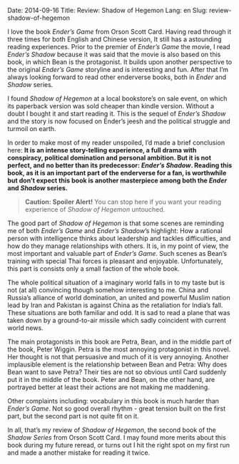 Date: 2014-09-16
Title: Review: Shadow of Hegemon
Lang: en
Slug: review-shadow-of-hegemon


I love the book _Ender’s Game_ from Orson Scott Card. Having read through it three times for both English and Chinese version, It still has a astounding reading experiences. Prior to the premier of _Ender’s Game_ the movie, I read _Ender’s Shadow_ because it was said that the movie is also based on this book, in which Bean is the protagonist. It builds upon another perspective to the original _Ender’s Game_ storyline and is interesting and fun. After that I’m always looking forward to read other enderverse books, both in _Ender_ and _Shadow_ series.

I found _Shadow of Hegemon_ at a local bookstore’s on sale event, on which its paperback version was sold cheaper than kindle version. Without a doubt I bought it and start reading it. This is the sequel of _Ender’s Shadow_ and the story is now focused on Ender’s jeesh and the political struggle and turmoil on earth.

In order to make most of my reader unspoiled, I’d made a brief conclusion here: **It is an intense story-telling experience, a full drama with conspiracy, political domination and personal ambition. But it is not perfect, and no better than its predecessor: _Ender’s Shadow_. Reading this book, as it is an important part of the enderverse for a fan, is worthwhile but don’t expect this book is another masterpiece among both the _Ender_ and _Shadow_ series.**

> **Caution: Spoiler Alert!** You can stop here if you want your reading experience of _Shadow of Hegemon_ untouched.

The good part of _Shadow of Hegemon_ is that some scenes are reminding me of both _Ender’s Game_ and _Ender’s Shadow_’s highlight: How a rational person with intelligence thinks about leadership and tackles difficulties, and how do they manage relationships with others. It is, in my point of view, the most important and valuable part of _Ender’s Game_. Such scenes as Bean’s training with special Thai forces is pleasant and enjoyable. Unfortunately, this part is consists only a small faction of the whole book.

The whole political situation of a imaginary world falls in to my taste but is not (at all) convincing though somehow interesting to me. China and Russia’s alliance of world domination, an united and powerful Muslim nation lead by Iran and Pakistan is against China as the retaliation for India’s fall. These situations are both familiar and odd. It is sad to read a plane that was taken down by a ground-to-air missile which sadly coincident with current world news.

The main protagonists in this book are Petra, Bean, and in the middle part of the book, Peter Wiggin. Petra is the most annoying protagonist in this novel. Her thought is not that persuasive and much of it is very annoying. Another implausible element is the relationship between Bean and Petra: Why does Bean want to save Petra? Their ties are not so obvious until Card suddenly put it in the middle of the book. Peter and Bean, on the other hand, are portrayed better at least their actions are not making me maddening.

Other complaints including: vocabulary in this book is much harder than _Ender’s Game_. Not so good overall rhythm - great tension built on the first part, but the second part is not quite fit on it.

In all, that’s my review of _Shadow of Hegemon_, the second book of the _Shadow Series_ from Orson Scott Card. I may found more merits about this book during my future reread, or turns out I hit the right spot on my first run and made a another mistake for reading it twice.
